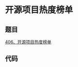 # 开源项目热度榜单

## 题目

[406、开源项目热度榜单](https://sars2025.blog.csdn.net/article/details/135086380)

## 代码

